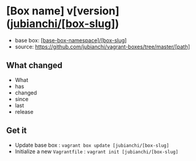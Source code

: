 # [Box name] v[version] ([jubianchi/[box-slug]](https://vagrantcloud.com/jubianchi/[box-slug]))

* base box: [[base-box-namespace]/[box-slug]](https://vagrantcloud.com/[base-box-namespace]/[box-slug])
* source: https://github.com/jubianchi/vagrant-boxes/tree/master/[path]

## What changed

* What
* has
* changed
* since
* last
* release

## Get it

* Update base box : `vagrant box update [jubianchi/[box-slug]`
* Initialize a new `Vagrantfile` : `vagrant init [jubianchi/[box-slug]`
